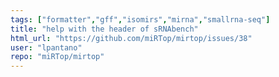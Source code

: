 ```yaml
---
tags: ["formatter","gff","isomirs","mirna","smallrna-seq"]
title: "help with the header of sRNAbench"
html_url: "https://github.com/miRTop/mirtop/issues/38"
user: "lpantano"
repo: "miRTop/mirtop"
---
```


